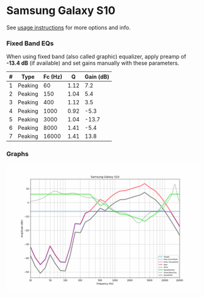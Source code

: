 # Samsung Galaxy S10
See [usage instructions](https://github.com/jaakkopasanen/AutoEq#usage) for more options and info.

### Fixed Band EQs
When using fixed band (also called graphic) equalizer, apply preamp of **-13.4 dB** (if available) and set gains manually with these parameters.

|   # | Type    |   Fc (Hz) |    Q |   Gain (dB) |
|-----|---------|-----------|------|-------------|
|   1 | Peaking |        60 | 1.12 |         7.2 |
|   2 | Peaking |       150 | 1.04 |         5.4 |
|   3 | Peaking |       400 | 1.12 |         3.5 |
|   4 | Peaking |      1000 | 0.92 |        -5.3 |
|   5 | Peaking |      3000 | 1.04 |       -13.7 |
|   6 | Peaking |      8000 | 1.41 |        -5.4 |
|   7 | Peaking |     16000 | 1.41 |        13.8 |

### Graphs
![](./Samsung%20Galaxy%20S10.png)
